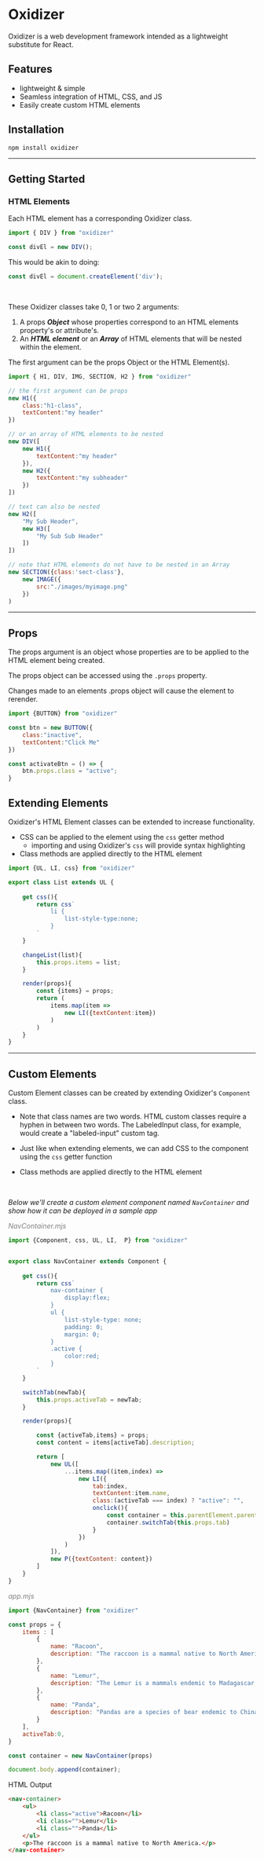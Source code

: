 # Oxidizer

Oxidizer is a web development framework intended as a lightweight substitute for React.

## Features
- lightweight & simple
- Seamless integration of HTML, CSS, and JS
- Easily create custom HTML elements 

## Installation
    npm install oxidizer

---

## Getting Started
### HTML Elements

Each HTML element has a corresponding Oxidizer class. 

``` javascript
import { DIV } from "oxidizer"

const divEl = new DIV();
```

This would be akin to doing:

``` javascript
const divEl = document.createElement('div');
```
<br/>

These Oxidizer classes take 0, 1 or two 2 arguments:
1. A props ***Object*** whose properties correspond to an HTML elements property's or attribute's.
2. An ***HTML element*** or an ***Array*** of HTML elements that will be nested within the element. 

The first argument can be the props Object or the HTML Element(s).

```javascript
import { H1, DIV, IMG, SECTION, H2 } from "oxidizer"

// the first argument can be props
new H1({
    class:"h1-class",
    textContent:"my header"
})

// or an array of HTML elements to be nested
new DIV([
    new H1({
        textContent:"my header"
    }),
    new H2({
        textContent:"my subheader"
    })
])

// text can also be nested
new H2([
    "My Sub Header",
    new H3([
        "My Sub Sub Header"
    ])
])

// note that HTML elements do not have to be nested in an Array
new SECTION({class:'sect-class'},
    new IMAGE({
        src:"./images/myimage.png"
    })
)
```

<hr/>

## Props
The props argument is an object whose properties are to be applied to the HTML element being created.

The props object can be accessed using the <code>.props</code> property.

Changes made to an elements .props object will cause the element to rerender.

```javascript
import {BUTTON} from "oxidizer"

const btn = new BUTTON({
    class:"inactive",
    textContent:"Click Me"
})

const activateBtn = () => {
    btn.props.class = "active";
}
```
## Extending Elements
Oxidizer's HTML Element classes can be extended to increase functionality. 

 * CSS can be applied to the element using the <code>css</code> getter method
    * importing and using Oxidizer's <code>css</code> will provide syntax highlighting
 * Class methods are applied directly to the HTML element

```javascript
import {UL, LI, css} from "oxidizer"

export class List extends UL {
    
    get css(){
        return css`
            li {
                list-style-type:none;
            }
        `
    }

    changeList(list){
        this.props.items = list;
    }

    render(props){
        const {items} = props;
        return (
            items.map(item => 
                new LI({textContent:item})
            )
        )
    }
}

```
<hr/>

## Custom Elements

Custom Element classes can be created by extending Oxidizer's <code>Component</code> class.

* Note that class names are two words. HTML custom classes require a hyphen in between two words. The LabeledInput class, for example, would create a "labeled-input" custom tag. 

* Just like when extending elements, we can add CSS to the component using the <code>css</code> getter function

* Class methods are applied directly to the HTML element

<br/>

*Below we'll create a custom element component named <code>NavContainer</code> and show how it can be deployed in a sample app*
<br/> 

<i style="color:gray;">NavContainer.mjs</i>

```javascript
import {Component, css, UL, LI,  P} from "oxidizer"


export class NavContainer extends Component {
    
    get css(){
        return css`
            nav-container {
                display:flex;
            }
            ul {
                list-style-type: none; 
                padding: 0;
                margin: 0; 
            }
            .active {
                color:red;
            }
        `
    }

    switchTab(newTab){
        this.props.activeTab = newTab;
    }

    render(props){

        const {activeTab,items} = props;
        const content = items[activeTab].description;

        return [
            new UL([
                ...items.map((item,index) => 
                    new LI({
                        tab:index,
                        textContent:item.name,
                        class:(activeTab === index) ? "active": "",
                        onclick(){                            
                            const container = this.parentElement.parentElement;
                            container.switchTab(this.props.tab)
                        }
                    })
                )
            ]),
            new P({textContent: content})
        ]
    }
}
```

<i style="color:gray;">app.mjs</i>

```javascript
import {NavContainer} from "oxidizer"

const props = {
    items : [
        {
            name: "Racoon",
            description: "The raccoon is a mammal native to North America.",
        },
        {
            name: "Lemur",
            description: "The Lemur is a mammals endemic to Madagascar.",
        },
        {
            name: "Panda",
            description: "Pandas are a species of bear endemic to China.",
        }
    ],
    activeTab:0,
}

const container = new NavContainer(props)

document.body.append(container);
```

HTML Output
```html
<nav-container>
    <ul>
        <li class="active">Racoon</li>
        <li class="">Lemur</li>
        <li class="">Panda</li>
    </ul>
    <p>The raccoon is a mammal native to North America.</p>
</nav-container>
```